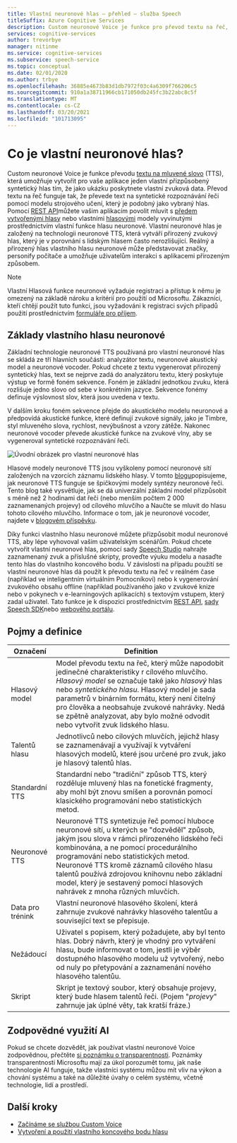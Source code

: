 ```yaml
---
title: Vlastní neuronové hlas – přehled – služba Speech
titleSuffix: Azure Cognitive Services
description: Custom neuronové Voice je funkce pro převod textu na řeč, která umožňuje vytvořit pro vaše aplikace jeden upravitelný vlastní syntetický hlas tím, že jako ukázku poskytnete vlastní zvuková data.
services: cognitive-services
author: trevorbye
manager: nitinme
ms.service: cognitive-services
ms.subservice: speech-service
ms.topic: conceptual
ms.date: 02/01/2020
ms.author: trbye
ms.openlocfilehash: 36885e4673b83d1db7972f03c4a6309f766206c5
ms.sourcegitcommit: 910a1a38711966cb171050db245fc3b22abc8c5f
ms.translationtype: MT
ms.contentlocale: cs-CZ
ms.lasthandoff: 03/20/2021
ms.locfileid: "101713095"
---
```

# <a name="what-is-custom-neural-voice"></a>Co je vlastní neuronové hlas?

Custom neuronové Voice je funkce převodu [textu na mluvené slovo](./text-to-speech.md) (TTS), která umožňuje vytvořit pro vaše aplikace jeden vlastní přizpůsobený syntetický hlas tím, že jako ukázku poskytnete vlastní zvuková data. Převod textu na řeč funguje tak, že převede text na syntetické rozpoznávání řeči pomocí modelu strojového učení, který je podobný jako vybraný hlas. Pomocí [REST API](./rest-text-to-speech.md)můžete vašim aplikacím povolit mluvit s [předem vytvořenými hlasy](./language-support.md#neural-voices) nebo vlastními [hlasovými](./how-to-custom-voice-prepare-data.md) modely vyvinutými prostřednictvím vlastní funkce hlasu neuronové. Vlastní neuronové hlas je založený na technologii neuronové TTS, která vytváří přirozený zvukový hlas, který je v porovnání s lidským hlasem často nerozlišující.
Reálný a přirozený hlas vlastního hlasu neuronové může představovat značky, personify počítače a umožňuje uživatelům interakci s aplikacemi přirozeným způsobem.

> [!NOTE]
> Vlastní Hlasová funkce neuronové vyžaduje registraci a přístup k němu je omezený na základě nároku a kritérií pro použití od Microsoftu. Zákazníci, kteří chtějí použít tuto funkci, jsou vyžadováni k registraci svých případů použití prostřednictvím [formuláře pro příjem](https://aka.ms/customneural).

## <a name="the-basics-of-custom-neural-voice"></a>Základy vlastního hlasu neuronové

Základní technologie neuronové TTS používaná pro vlastní neuronové hlas se skládá ze tří hlavních součástí: analyzátor textu, neuronové akustický model a neuronové vocoder. Pokud chcete z textu vygenerovat přirozený syntetický hlas, text se nejprve zadá do analyzátoru textu, který poskytuje výstup ve formě foném sekvence. Foném je základní jednotkou zvuku, která rozlišuje jedno slovo od sebe v konkrétním jazyce. Sekvence fonémy definuje výslovnost slov, která jsou uvedena v textu. 

V dalším kroku foném sekvence přejde do akustického modelu neuronové a předpovídá akustické funkce, které definují zvukové signály, jako je Timbre, styl mluveného slova, rychlost, nevýbušnost a vzory zátěže. Nakonec neuronové vocoder převede akustické funkce na zvukové vlny, aby se vygeneroval syntetické rozpoznávání řeči.

![Úvodní obrázek pro vlastní neuronové hlas](./media/custom-voice/cnv-intro.png)

Hlasové modely neuronové TTS jsou vyškoleny pomocí neuronové sítí založených na vzorcích záznamu lidského hlasy. V tomto [blogu](https://techcommunity.microsoft.com/t5/azure-ai/neural-text-to-speech-extends-support-to-15-more-languages-with/ba-p/1505911)popisujeme, jak neuronové TTS funguje se špičkovými modely syntézy neuronové řeči. Tento blog také vysvětluje, jak se dá univerzální základní model přizpůsobit s méně než 2 hodinami dat řeči (nebo menším počtem 2 000 zaznamenaných projevy) od cílového mluvčího a Naučte se mluvit do hlasu tohoto cílového mluvčího. Informace o tom, jak je neuronové vocoder, najdete v [blogovém příspěvku](https://techcommunity.microsoft.com/t5/azure-ai/azure-neural-tts-upgraded-with-hifinet-achieving-higher-audio/ba-p/1847860).

Díky funkci vlastního hlasu neuronové můžete přizpůsobit modul neuronové TTS, aby lépe vyhovoval vašim uživatelským scénářům. Pokud chcete vytvořit vlastní neuronové hlas, pomocí sady [Speech Studio](https://speech.microsoft.com/customvoice) nahrajte zaznamenaný zvuk a příslušné skripty, proveďte výuku modelu a nasaďte tento hlas do vlastního koncového bodu. V závislosti na případu použití se vlastní neuronové hlas dá použít k převodu textu na řeč v reálném čase (například ve inteligentním virtuálním Pomocníkovi) nebo k vygenerování zvukového obsahu offline (například používaného jako v zvukové knize nebo v pokynech v e-learningových aplikacích) s textovým vstupem, který zadal uživatel. Tato funkce je k dispozici prostřednictvím [REST API](./rest-text-to-speech.md), [sady Speech SDK](./get-started-text-to-speech.md?pivots=programming-language-csharp&tabs=script%2cwindowsinstall)nebo [webového portálu](https://speech.microsoft.com/audiocontentcreation).

## <a name="terms-and-definitions"></a>Pojmy a definice

| **Označení**      | **Definition**                                                                                                                                                                                                                                                                                                                                                                                       |
|---------------|------------------------------------------------------------------------------------------------------------------------------------------------------------------------------------------------------------------------------------------------------------------------------------------------------------------------------------------------------------------------------------------------------|
| Hlasový model   | Model převodu textu na řeč, který může napodobit jedinečné charakteristiky r cílového mluvčího. *Hlasový model* se označuje také jako *hlasový* hlas nebo *syntetického hlasu*. Hlasový model je sada parametrů v binárním formátu, který není čitelný pro člověka a neobsahuje zvukové nahrávky. Nedá se zpětně analyzovat, aby bylo možné odvodit nebo vytvořit zvuk lidského hlasu. |
| Talentů hlasu  | Jednotlivců nebo cílových mluvčích, jejichž hlasy se zaznamenávají a využívají k vytváření hlasových modelů, které jsou určené pro zvuk, jako je hlasový talentů hlas.                                                                                                                                                                                                                                                   |
| Standardní TTS  | Standardní nebo "tradiční" způsob TTS, který rozděluje mluvený hlas na fonetické fragmenty, aby mohl být znovu smíšen a porovnán pomocí klasického programování nebo statistických metod.                                                                                                                                                                                                    |
| Neuronové TTS    | Neuronové TTS syntetizuje řeč pomocí hluboce neuronové sítí, u kterých se "dozvěděl" způsob, jakým jsou slova v rámci přirozeného lidského řeči kombinována, a ne pomocí procedurálního programování nebo statistických metod. Neuronové TTS kromě záznamů cílového hlasu talentů používá zdrojovou knihovnu nebo základní model, který je sestavený pomocí hlasových nahrávek z mnoha různých mluvčích.          |
| Data pro trénink | Vlastní neuronové hlasového školení, která zahrnuje zvukové nahrávky hlasového talentůu a související text se přepisuje.                                                                                                                                                                                                                                                               |
| Nežádoucí       | Uživatel s popisem, který požadujete, aby byl tento hlas. Dobrý návrh, který je vhodný pro vytváření hlasu, bude informovat o tom, jestli je výběr dostupného hlasového modelu už vytvořený, nebo od nuly po přetypování a zaznamenání nového hlasového talentůu.                                                                                                |
| Skript        | Skript je textový soubor, který obsahuje projevy, který bude hlasem talentů řeči. (Pojem "*projevy*" zahrnuje jak úplné věty, tak kratší fráze.)                                                                                                                                                                                                                               |

## <a name="responsible-use-of-ai"></a>Zodpovědné využití AI

Pokud se chcete dozvědět, jak používat vlastní neuronové Voice zodpovědnou, přečtěte [si poznámku o transparentnosti](/legal/cognitive-services/speech-service/custom-neural-voice/transparency-note-custom-neural-voice?context=/azure/cognitive-services/speech-service/context/context). Poznámky transparentnosti Microsoftu mají za úkol porozumět tomu, jak naše technologie AI funguje, takže vlastníci systému můžou mít vliv na výkon a chování systému a také na důležité úvahy o celém systému, včetně technologie, lidí a prostředí.

## <a name="next-steps"></a>Další kroky

* [Začínáme se službou Custom Voice](how-to-custom-voice.md)
* [Vytvoření a použití vlastního koncového bodu hlasu](how-to-custom-voice-create-voice.md)